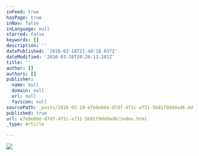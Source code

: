 ```yaml
---
inFeed: true
hasPage: true
inNav: false
inLanguage: null
starred: false
keywords: []
description: ''
datePublished: '2016-03-18T21:48:18.037Z'
dateModified: '2016-03-18T20:26:13.281Z'
title: ''
author: []
authors: []
publisher:
  name: null
  domain: null
  url: null
  favicon: null
sourcePath: _posts/2016-03-18-e7e9e66e-d7df-4f1c-a731-5b01f9dddad6.md
published: true
url: e7e9e66e-d7df-4f1c-a731-5b01f9dddad6/index.html
_type: Article

---
```

![](https://the-grid-user-content.s3-us-west-2.amazonaws.com/7774e5ab-35f5-4ca8-a20c-4ec4488cfcc6.jpg)